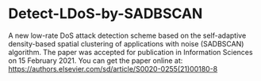 # Detect-LDoS-by-SADBSCAN
A new low-rate DoS attack detection scheme based on the self-adaptive density-based spatial clustering of applications with noise (SADBSCAN) algorithm.
The paper was accepted for publication in Information Sciences on 15 February 2021.
You can get the paper online at: https://authors.elsevier.com/sd/article/S0020-0255(21)00180-8

